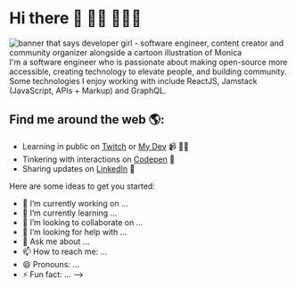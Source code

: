 # Hi there 👋 👋🏾 👩🏾‍💻



<img src="https://raw.githubusercontent.com/M0nica/M0nica/master/gh-header-image-cropped.png" alt="banner that says developer girl - software engineer, content creator and community organizer alongside a cartoon illustration of Monica">
I'm a software engineer who is passionate about making open-source more accessible, creating technology to elevate people, and building community. Some technologies I enjoy working with include ReactJS, Jamstack (JavaScript, APIs + Markup) and GraphQL. 


## Find me around the web 🌎: 
- Learning in public on <a href="#">Twitch</a> or <a href="#">My Dev</a> 📹 ✍🏾
- Tinkering with interactions on <a href="#"> Codepen</a> 🏓
- Sharing updates on <a href="#">LinkedIn</a> 💼

Here are some ideas to get you started:

- 🔭 I’m currently working on ...
- 🌱 I’m currently learning ...
- 👯 I’m looking to collaborate on ...
- 🤔 I’m looking for help with ...
- 💬 Ask me about ...
- 📫 How to reach me: ...
- 😄 Pronouns: ...
- ⚡ Fun fact: ...
-->

